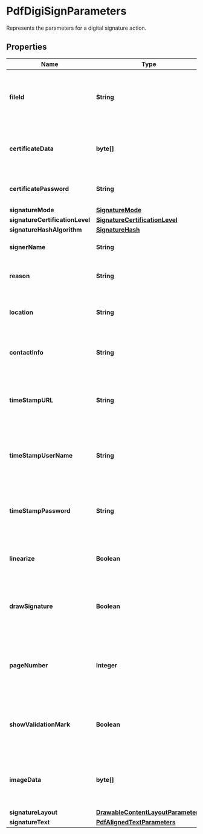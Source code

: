 

# PdfDigiSignParameters

Represents the parameters for a digital signature action.
## Properties

Name | Type | Description | Notes
------------ | ------------- | ------------- | -------------
**fileId** | **String** | The identifier of the previously uploaded file to be processed. | 
**certificateData** | **byte[]** | Specifies the data of the digital PKCS#12 certificate file. | 
**certificatePassword** | **String** | Specifies the certificate password. | 
**signatureMode** | [**SignatureMode**](SignatureMode.md) |  |  [optional]
**signatureCertificationLevel** | [**SignatureCertificationLevel**](SignatureCertificationLevel.md) |  |  [optional]
**signatureHashAlgorithm** | [**SignatureHash**](SignatureHash.md) |  |  [optional]
**signerName** | **String** | Specifies the name of the signer. |  [optional]
**reason** | **String** | Specifies the reason of the signature. |  [optional]
**location** | **String** | Specifies the location where the signature is applied. |  [optional]
**contactInfo** | **String** | Specifies contact information about the signer. |  [optional]
**timeStampURL** | **String** | Specifies the URL of the server responsible of providing a time stamp. |  [optional]
**timeStampUserName** | **String** | Specifies the optional user name associated with the time stamp server. |  [optional]
**timeStampPassword** | **String** | Specifies the optional password associated with the time stamp server. |  [optional]
**linearize** | **Boolean** | Specifies whether the signed PDF shall be linearized. |  [optional]
**drawSignature** | **Boolean** | Specifies whether the signature shall be drawn on the document. |  [optional]
**pageNumber** | **Integer** | Specifies the number of the page on which the signature shall be drawn. |  [optional]
**showValidationMark** | **Boolean** | Specifies whether a validation mark shall be drawn with the signature. |  [optional]
**imageData** | **byte[]** | Specifies the data of the image to be drawn at the signature location. |  [optional]
**signatureLayout** | [**DrawableContentLayoutParameters**](DrawableContentLayoutParameters.md) |  |  [optional]
**signatureText** | [**PdfAlignedTextParameters**](PdfAlignedTextParameters.md) |  |  [optional]




